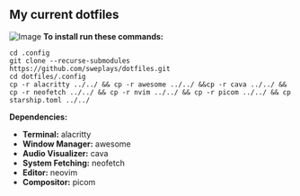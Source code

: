 ## My current dotfiles  
![Image](./assets/)
**To install run these commands:**  

    cd .config  
    git clone --recurse-submodules https://github.com/sweplays/dotfiles.git  
    cd dotfiles/.config  
    cp -r alacritty ../../ && cp -r awesome ../../ &&cp -r cava ../../ && cp -r neofetch ../../ && cp -r nvim ../../ && cp -r picom ../../ && cp starship.toml ../../

**Dependencies:**

 - **Terminal:** alacritty
 - **Window Manager:** awesome
 - **Audio Visualizer:** cava
 - **System Fetching:** neofetch
 - **Editor:** neovim
 - **Compositor:** picom

